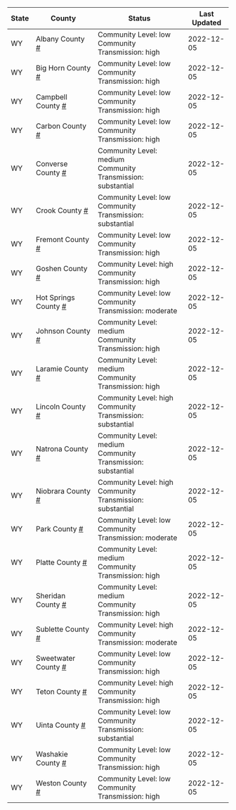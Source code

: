 State | County | Status | Last Updated
--- | --- | --- | --- 
WY | Albany County <a href="#albany_county">#</a> | <a name="albany_county"></a>Community Level: low<br/>Community Transmission: high | 2022-12-05
WY | Big Horn County <a href="#big_horn_county">#</a> | <a name="big_horn_county"></a>Community Level: low<br/>Community Transmission: high | 2022-12-05
WY | Campbell County <a href="#campbell_county">#</a> | <a name="campbell_county"></a>Community Level: low<br/>Community Transmission: high | 2022-12-05
WY | Carbon County <a href="#carbon_county">#</a> | <a name="carbon_county"></a>Community Level: low<br/>Community Transmission: high | 2022-12-05
WY | Converse County <a href="#converse_county">#</a> | <a name="converse_county"></a>Community Level: medium<br/>Community Transmission: substantial | 2022-12-05
WY | Crook County <a href="#crook_county">#</a> | <a name="crook_county"></a>Community Level: low<br/>Community Transmission: substantial | 2022-12-05
WY | Fremont County <a href="#fremont_county">#</a> | <a name="fremont_county"></a>Community Level: low<br/>Community Transmission: high | 2022-12-05
WY | Goshen County <a href="#goshen_county">#</a> | <a name="goshen_county"></a>Community Level: high<br/>Community Transmission: high | 2022-12-05
WY | Hot Springs County <a href="#hot_springs_county">#</a> | <a name="hot_springs_county"></a>Community Level: low<br/>Community Transmission: moderate | 2022-12-05
WY | Johnson County <a href="#johnson_county">#</a> | <a name="johnson_county"></a>Community Level: medium<br/>Community Transmission: high | 2022-12-05
WY | Laramie County <a href="#laramie_county">#</a> | <a name="laramie_county"></a>Community Level: medium<br/>Community Transmission: high | 2022-12-05
WY | Lincoln County <a href="#lincoln_county">#</a> | <a name="lincoln_county"></a>Community Level: high<br/>Community Transmission: substantial | 2022-12-05
WY | Natrona County <a href="#natrona_county">#</a> | <a name="natrona_county"></a>Community Level: medium<br/>Community Transmission: substantial | 2022-12-05
WY | Niobrara County <a href="#niobrara_county">#</a> | <a name="niobrara_county"></a>Community Level: high<br/>Community Transmission: substantial | 2022-12-05
WY | Park County <a href="#park_county">#</a> | <a name="park_county"></a>Community Level: low<br/>Community Transmission: moderate | 2022-12-05
WY | Platte County <a href="#platte_county">#</a> | <a name="platte_county"></a>Community Level: medium<br/>Community Transmission: high | 2022-12-05
WY | Sheridan County <a href="#sheridan_county">#</a> | <a name="sheridan_county"></a>Community Level: medium<br/>Community Transmission: high | 2022-12-05
WY | Sublette County <a href="#sublette_county">#</a> | <a name="sublette_county"></a>Community Level: high<br/>Community Transmission: moderate | 2022-12-05
WY | Sweetwater County <a href="#sweetwater_county">#</a> | <a name="sweetwater_county"></a>Community Level: low<br/>Community Transmission: high | 2022-12-05
WY | Teton County <a href="#teton_county">#</a> | <a name="teton_county"></a>Community Level: high<br/>Community Transmission: high | 2022-12-05
WY | Uinta County <a href="#uinta_county">#</a> | <a name="uinta_county"></a>Community Level: low<br/>Community Transmission: substantial | 2022-12-05
WY | Washakie County <a href="#washakie_county">#</a> | <a name="washakie_county"></a>Community Level: low<br/>Community Transmission: high | 2022-12-05
WY | Weston County <a href="#weston_county">#</a> | <a name="weston_county"></a>Community Level: low<br/>Community Transmission: high | 2022-12-05
